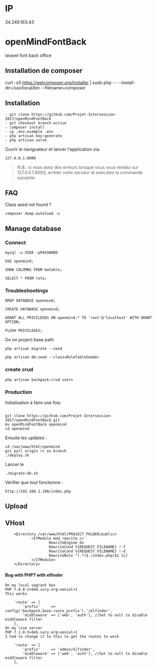 # IP

34.249.163.43

# openMindFontBack
laravel font back office

## Installation de composer

curl -sS https://getcomposer.org/installer | sudo php -- --install-dir=/usr/local/bin --filename=composer

## Installation

```
- git clone https://github.com/Projet-Intersession-2017/openMindFontBack
- git checkout branch-active
- composer install
- cp .env.example .env 
- php artisan key:generate
- php artisan serve
```

Ouvrir le naviguateur et lancer l'application via:

```
127.0.0.1:8000 
```
> N.B.:
>	si vous avez des erreurs lorsque vous vous rendez sur 127.0.0.1:8000, arrêter votre serveur et exécutez la commande suivante:


## FAQ

Class seed not found ?

```
composer dump-autoload -o 
```

## Manage database

### Connect
```
mysql -u USER -pPASSWORD

USE openmind;

SHOW COLUMNS FROM matable;

SELECT * FROM role;
```

### Troubleshootings

```
DROP DATABASE openmind;

CREATE DATABASE openmind;

GRANT ALL PRIVILEGES ON openmind.* TO 'root'@'localhost' WITH GRANT OPTION;

FLUSH PRIVILEGES;

```

Go on project base path

```
php artisan migrate --seed

php artisan db:seed --class=RoleTableSeeder

```

### create crud 

```
php artisan backpack:crud users
```


### Production

Initialisation à faire une fois:  

```

git clone https://github.com/Projet-Intersession-2017/openMindFontBack.git
mv openMindFontBack openmind
cd openmind
```

Ensuite les updates : 

```
cd /var/www/html/openmind
git pull origin rc ou branch
./deploy.sh
```

Lancer le

```
./migrate-db.sh
```

Vérifier que tout fonctionne :

```
http://192.168.1.198/index.php
```

## Upload

## VHost
```
    <Directory /var/www/html/PROJECT_FOLDER/public>
            <IfModule mod_rewrite.c>
                    RewriteEngine On
                    RewriteCond %{REQUEST_FILENAME} !-f
                    RewriteCond %{REQUEST_FILENAME} !-d
                    RewriteRule ^(.*)$ /index.php/$1 [L]
            </IfModule>
    </Directory>
```


#### Bug with PHP7 with elfinder


```
On my local vagrant box
PHP 7.0.8-2+deb.sury.org~xenial+1
This works

    'route' => [
        'prefix'     => config('backpack.base.route_prefix').'/elfinder',
        'middleware' => ['web', 'auth'], //Set to null to disable middleware filter
    ],
On my live server
PHP 7.1.0-5+deb.sury.org~xenial+1
I had to change it to this to get the routes to work

    'route' => [
        'prefix'     => 'admin/elfinder',
        'middleware' => ['web', 'auth'], //Set to null to disable middleware filter
    ],
```